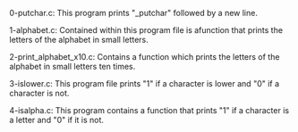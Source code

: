0-putchar.c: This program prints "_putchar" followed by a new line.

1-alphabet.c: Contained within this program file is afunction that prints the letters of the alphabet in small letters.

2-print_alphabet_x10.c: Contains a function which prints the letters of the alphabet in small letters ten times.

3-islower.c: This program file prints "1" if a character is lower and "0" if a character is not.

4-isalpha.c: This program contains a function that prints "1" if a character is a letter and "0" if it is not.